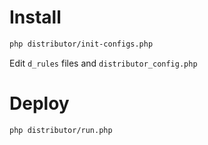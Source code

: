 # Install

```bash
php distributor/init-configs.php
```

Edit `d_rules` files and `distributor_config.php`

# Deploy
```
php distributor/run.php
```
